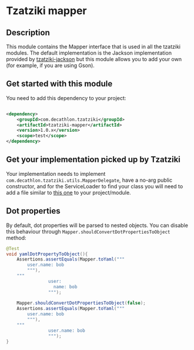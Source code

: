 Tzatziki mapper
======

## Description

This module contains the Mapper interface that is used in all the tzatziki modules. The default implementation is the
Jackson implementation provided by [tzatziki-jackson](https://github.com/Decathlon/tzatziki/tree/main/tzatziki-jackson)
but this module allows you to add your own (for example, if you are using Gson).

## Get started with this module

You need to add this dependency to your project:

```xml

<dependency>
    <groupId>com.decathlon.tzatziki</groupId>
    <artifactId>tzatziki-mapper</artifactId>
    <version>1.0.x</version>
    <scope>test</scope>
</dependency>
```

## Get your implementation picked up by Tzatziki

Your implementation needs to implement `com.decathlon.tzatziki.utils.MapperDelegate`, have a no-arg public constructor,
and for the ServiceLoader to find your class you will need to add a file similar
to [this one](https://github.com/Decathlon/tzatziki/tree/main/tzatziki-jackson/src/main/resources/META-INF/services/com.decathlon.tzatziki.utils.MapperDelegate)
to your project/module.

## Dot properties
By default, dot properties will be parsed to nested objects. You can disable this behaviour through `Mapper.shouldConvertDotPropertiesToObject` method:
```java
@Test
void yamlDotPropertyToObject(){
    Assertions.assertEquals(Mapper.toYaml("""
        user.name: bob
        """),
    """
                user:
                  name: bob
                """);
    
    Mapper.shouldConvertDotPropertiesToObject(false);
    Assertions.assertEquals(Mapper.toYaml("""
        user.name: bob
        """),
    """
                user.name: bob
                """);
}
```